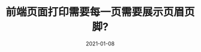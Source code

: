 ---
title: 前端页面打印需要每一页需要展示页眉页脚?
date: 2021-01-08
categories: Css
tags: Html Css
cover: https://images.pexels.com/photos/4621378/pexels-photo-4621378.jpeg?auto=compress&cs=tinysrgb&dpr=1&w=500
---